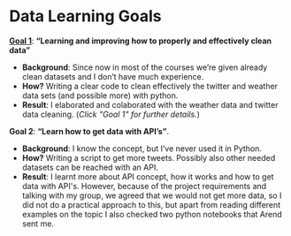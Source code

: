 # Data Learning Goals

[**Goal 1**](https://github.com/gerardathletics/SmartEnvironments-PersonalPortfolio/tree/master/Data/Goal-1): **“Learning and improving how to properly and effectively clean data”** 
  * **Background**: Since now in most of the courses we’re given already clean datasets and I don’t have much experience.
 * **How?** Writing a clear code to clean effectively the twitter and weather data sets
(and possible more) with python.
 * **Result**: I elaborated and colaborated with the weather data and twitter data cleaning. 
(*Click "Goal 1" for further details.*)

**Goal 2**: **“Learn how to get data with API’s”**. 
 * **Background**: I know the concept, but I’ve never used it in Python.
 * **How?** Writing a script to get more tweets. Possibly also other needed datasets can be reached with an API.
 * **Result**: I learnt more about API concept, how it works and how to get data with API's. However, because of the project requirements and talking with my group, we agreed that we would not get more data, so I did not do a practical approach to this, but apart from reading different examples on the topic I also checked two python notebooks that Arend sent me.
